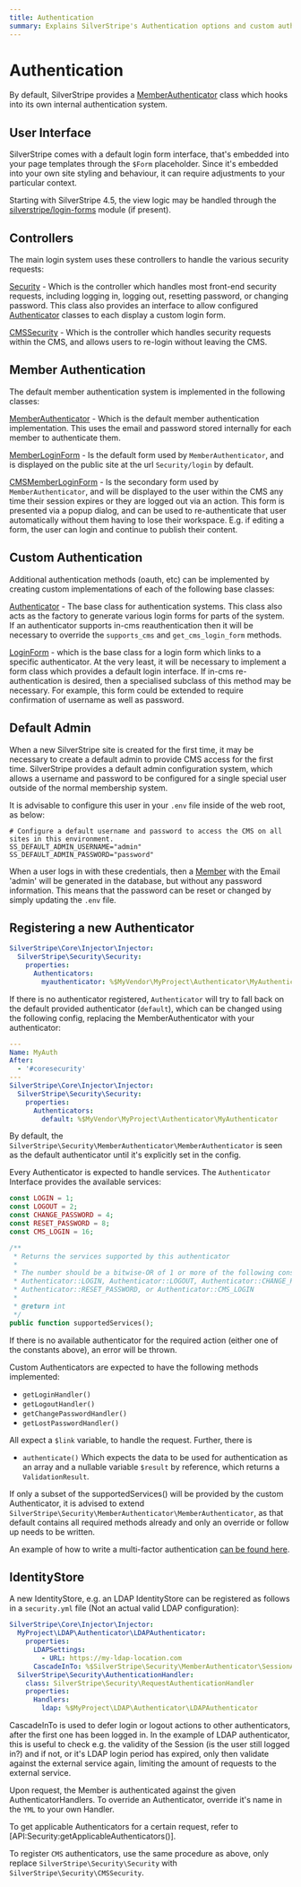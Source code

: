 ```yaml
---
title: Authentication
summary: Explains SilverStripe's Authentication options and custom authenticators. 
---
```


# Authentication

By default, SilverStripe provides a [MemberAuthenticator](api:SilverStripe\Security\MemberAuthenticator\MemberAuthenticator) class which hooks into its own internal
authentication system.

## User Interface

SilverStripe comes with a default login form interface,
that's embedded into your page templates through the `$Form` placeholder.
Since it's embedded into your own site styling and behaviour,
it can require adjustments to your particular context. 

Starting with SilverStripe 4.5, the view logic may be handled through the
[silverstripe/login-forms](https://github.com/silverstripe/silverstripe-login-forms) module (if present).

## Controllers

The main login system uses these controllers to handle the various security requests:

[Security](api:SilverStripe\Security\Security) - Which is the controller which handles most front-end security requests, including logging in, logging out, resetting password, or changing password. This class also provides an interface to allow configured [Authenticator](api:SilverStripe\Security\Authenticator) classes to each display a custom login form.

[CMSSecurity](api:SilverStripe\Security\CMSSecurity) - Which is the controller which handles security requests within the CMS, and allows users to re-login without leaving the CMS.

## Member Authentication

The default member authentication system is implemented in the following classes:

[MemberAuthenticator](api:SilverStripe\Security\MemberAuthenticator) - Which is the default member authentication implementation. This uses the email and password stored internally for each member to authenticate them.

[MemberLoginForm](api:SilverStripe\Security\MemberAuthenticator\MemberLoginForm) - Is the default form used by `MemberAuthenticator`, and is displayed on the public site at the url `Security/login` by default.

[CMSMemberLoginForm](api:SilverStripe\Security\MemberAuthenticator\CMSMemberLoginForm) - Is the secondary form used by `MemberAuthenticator`, and will be displayed to the	user within the CMS any time their session expires or they are logged out via an action. This form is	presented via a popup dialog, and can be used to re-authenticate that user automatically without them having	to lose their workspace. E.g. if editing a form, the user can login and continue to publish their content.

## Custom Authentication

Additional authentication methods (oauth, etc) can be implemented by creating custom implementations of each of the
following base classes:

[Authenticator](api:SilverStripe\Security\Authenticator) - The base class for authentication systems. This class also acts as the factory to generate various login forms for parts of the system. If an authenticator supports in-cms	reauthentication then it will be necessary to override the `supports_cms` and `get_cms_login_form` methods.

[LoginForm](api:SilverStripe\Security\LoginForm) - which is the base class for a login form which links to a specific authenticator. At the very least, it will be necessary to implement a form class which provides a default login interface. If in-cms re-authentication is desired, then a specialised subclass of this method may be necessary. For example, this form could be extended to require confirmation of username as well as password.

## Default Admin

When a new SilverStripe site is created for the first time, it may be necessary to create a default admin to provide
CMS access for the first time. SilverStripe provides a default admin configuration system, which allows a username
and password to be configured for a single special user outside of the normal membership system.

It is advisable to configure this user in your `.env` file inside of the web root, as below:

```
# Configure a default username and password to access the CMS on all sites in this environment.
SS_DEFAULT_ADMIN_USERNAME="admin"
SS_DEFAULT_ADMIN_PASSWORD="password"
```

When a user logs in with these credentials, then a [Member](api:SilverStripe\Security\Member) with the Email 'admin' will be generated in
the database, but without any password information. This means that the password can be reset or changed by simply
updating the `.env` file.

## Registering a new Authenticator

```yaml
SilverStripe\Core\Injector\Injector:
  SilverStripe\Security\Security:
    properties:
      Authenticators:
        myauthenticator: %$MyVendor\MyProject\Authenticator\MyAuthenticator
```
If there is no authenticator registered, `Authenticator` will try to fall back on the default provided authenticator (`default`), which can be changed using the following config, replacing the MemberAuthenticator with your authenticator:
```yaml
---
Name: MyAuth
After:
  - '#coresecurity'
---
SilverStripe\Core\Injector\Injector:
  SilverStripe\Security\Security:
    properties:
      Authenticators:
        default: %$MyVendor\MyProject\Authenticator\MyAuthenticator
```

By default, the `SilverStripe\Security\MemberAuthenticator\MemberAuthenticator` is seen as the default authenticator until it's explicitly set in the config.

Every Authenticator is expected to handle services. The `Authenticator` Interface provides the available services:

```php
const LOGIN = 1;
const LOGOUT = 2;
const CHANGE_PASSWORD = 4;
const RESET_PASSWORD = 8;
const CMS_LOGIN = 16;

/**
 * Returns the services supported by this authenticator
 *
 * The number should be a bitwise-OR of 1 or more of the following constants:
 * Authenticator::LOGIN, Authenticator::LOGOUT, Authenticator::CHANGE_PASSWORD,
 * Authenticator::RESET_PASSWORD, or Authenticator::CMS_LOGIN
 *
 * @return int
 */
public function supportedServices();
```

If there is no available authenticator for the required action (either one of the constants above), an error will be thrown.

Custom Authenticators are expected to have the following methods implemented:
* `getLoginHandler()`
* `getLogoutHandler()`
* `getChangePasswordHandler()`
* `getLostPasswordHandler()`

All expect a `$link` variable, to handle the request.
Further, there is 
* `authenticate()`
Which expects the data to be used for authentication as an array and a nullable variable `$result` by reference, which returns a `ValidationResult`.

If only a subset of the supportedServices() will be provided by the custom Authenticator, it is advised to extend `SilverStripe\Security\MemberAuthenticator\MemberAuthenticator`, as that default contains all required methods already and only an override or follow up needs to be written.

An example of how to write a multi-factor authentication [can be found here](https://gist.github.com/sminnee/bc646147f3941a764d0410f2044433c7).

## IdentityStore

A new IdentityStore, e.g. an LDAP IdentityStore can be registered as follows in a `security.yml` file (Not an actual valid LDAP configuration):
```yaml
SilverStripe\Core\Injector\Injector:
  MyProject\LDAP\Authenticator\LDAPAuthenticator:
    properties:
      LDAPSettings:
        - URL: https://my-ldap-location.com
      CascadeInTo: %$SilverStripe\Security\MemberAuthenticator\SessionAuthenticationHandler
  SilverStripe\Security\AuthenticationHandler:
    class: SilverStripe\Security\RequestAuthenticationHandler
    properties:
      Handlers:
        ldap: %$MyProject\LDAP\Authenticator\LDAPAuthenticator
```

CascadeInTo is used to defer login or logout actions to other authenticators, after the first one has been logged in. In the example of LDAP authenticator, this is useful to check e.g. the validity of the Session (is the user still logged in?) and if not, or it's LDAP login period has expired, only then validate against the external service again, limiting the amount of requests to the external service.

Upon request, the Member is authenticated against the given AuthenticatorHandlers. To override an Authenticator, override it's name in the `YML` to your own Handler.

To get applicable Authenticators for a certain request, refer to [API:Security:getApplicableAuthenticators()].

To register `CMS` authenticators, use the same procedure as above, only replace `SilverStripe\Security\Security` with `SilverStripe\Security\CMSSecurity`. 
